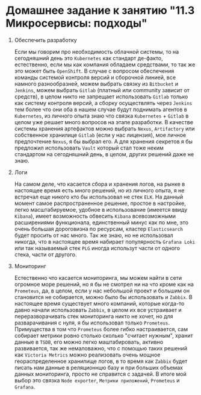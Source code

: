 # Домашнее задание к занятию "11.3 Микросервисы: подходы"

1. Обеспечить разработку
   
   Если мы говорим про необходимость облачной системы, то на сегодняшний день это `Kubernetes` как стандарт де-факто, естественно, если мы как компания обладаем средствами, то так же это может быть `OpenShift`. В случае с вопросом обеспечения команды системой контроля версий и сборочной линией, все намного разнообразней, можем выбрать связку из `Bitbucket` и `Jenkins`, можем выбрать `Gitlab` (платный или community зависит от средств), в целом никто не запрещает использовать `Gitlab` только как систему контроля версий, а сборку осуществлять через `Jenkins` тем более что они оба в нашем случае будут поднимать агентов в `Kubernetes`, из личного опыта знаю что связка `Kubernetes` + `Gitlab` в целом уже решает много вопросов на этапе разработки. В качестве системы хранения артефактов можно выбрать `Nexus`, `Artifactory` или собственное хранилице `Gitlab` (если у нас лицензия), мое личное предпочтение `Nexus`, я бы выбрал его. А для хранения секретов я бы предложил использовать `Vault` который стал тоже неким стандартом на сегодняшний день, в целом, других решений даже не знаю.

2. Логи

    На самом деле, что касается сбора и хранения логов, на рынке в настоящее время есть много решений, но из личного опыта, я не встречал еще никого кто бы использовал не стек `ELK`. На данный момент самое распространенное решение, простое в настройке, легко масштабируемое, удобное в использование (имеется ввиду `Kibana`), имеет возможность обвесить `Kibana` всевозможными расширениями функционала, единственный минус как по мне, это очень большая дороговизна по ресурсам, кластер `Elasticsearch` будет просить от нас много. Так же знаю, но не использовал никогда, что в настоящее время набирает популярность `Grafana Loki` или так называемый стек `PLG` иногда использут части от одного стека, части от другого.

3. Мониторинг
   
   Естественно что касается мониторинга, мы можем найти в сети огромное море решений, но я бы не смотрел ни на что кроме как на `Prometeus`, да, в целом, если у нас небольшой проект и большим он становится не собирается, можно было бы использовать и `Zabbix`. В настоящее время существует много компаний, которые когда-то давно начали использовать `Zabbix`, в целом их все устраивает и переразворачивать стек мониторинга никто не хочет, но для разварачивания с нуля, я бы использовал только `Prometeus`. Примущества в том что `Prometeus` более гибко настраивается, сам собирает метрики ровно столько сколько "считает нужным", хранит данные в `TSDB`, его можно легко маштабировать, активно развивается, так же немаловажно, что с помощью таких решений как `Victoria Metrics` можно реализовать очень мощное геораспределенное хранилище логов, в то время как `Zabbix` будет писать нам данные в реляционнцю базу и при больших объемах данных мониторинга, просто не справится с задачей. В итоге мой выбор это связка `Node exporter`, `Метрики приложений`, `Prometeus` и `Grafana`.